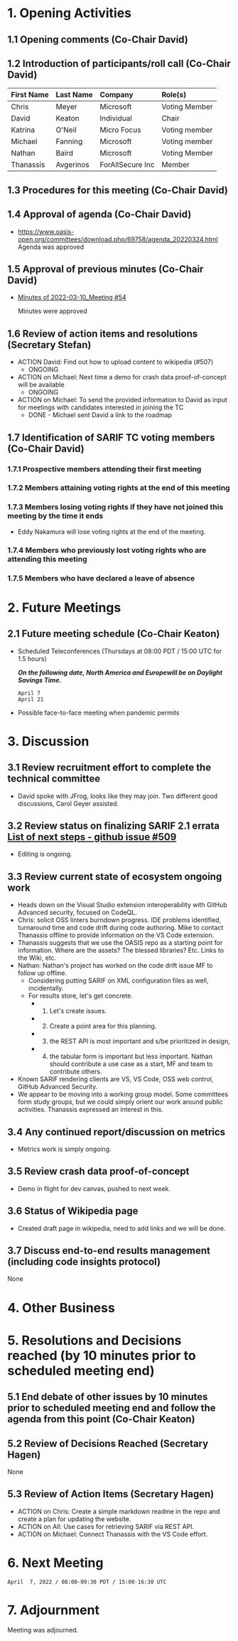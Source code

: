 # 1. Opening Activities

## 1.1 Opening comments (Co-Chair David)

## 1.2 Introduction of participants/roll call (Co-Chair David)

| First Name | Last Name | Company          | Role(s)                 |
|:-----------|:----------|:-----------------|:------------------------|
| Chris      | Meyer     | Microsoft        | Voting Member           |
| David      | Keaton    | Individual       | Chair                   |
| Katrina    | O'Neil    | Micro Focus      | Voting member           |
| Michael    | Fanning   | Microsoft        | Voting member           |
| Nathan     | Baird     | Microsoft        | Voting Member           |
| Thanassis  | Avgerinos | ForAllSecure Inc | Member                  |


## 1.3 Procedures for this meeting (Co-Chair David)

## 1.4 Approval of agenda (Co-Chair David)

* https://www.oasis-open.org/committees/download.php/69758/agenda_20220324.html
  Agenda was approved

## 1.5 Approval of previous minutes (Co-Chair David)

* [Minutes of 2022-03-10_Meeting #54](https://www.oasis-open.org/committees/document.php?document_id=69757&wg_abbrev=sarif)

  Minutes were approved 

## 1.6 Review of action items and resolutions (Secretary Stefan)

* ACTION David: Find out how to upload content to wikipedia (#507)
  * ONGOING
* ACTION on Michael: Next time a demo for crash data proof-of-concept will be available
  + ONGOING
* ACTION on Michael: To send the provided information to David as input for meetings with candidates interested in joining the TC
  * DONE - Michael sent David a link to the roadmap

## 1.7 Identification of SARIF TC voting members (Co-Chair David)

### 1.7.1 Prospective members attending their first meeting

### 1.7.2 Members attaining voting rights at the end of this meeting

### 1.7.3 Members losing voting rights if they have not joined this meeting by the time it ends

* Eddy Nakamura will lose voting rights at the end of the meeting.

### 1.7.4 Members who previously lost voting rights who are attending this meeting

### 1.7.5 Members who have declared a leave of absence

# 2. Future Meetings

## 2.1 Future meeting schedule (Co-Chair Keaton)

- Scheduled Teleconferences (Thursdays at 08:00 PDT / 15:00 UTC for 1.5 hours)

    ***On the following date, North America and Europewill be on Daylight Savings Time.***
    ```
    April 7
    April 21
    ```
- Possible face-to-face meeting when pandemic permits

# 3. Discussion

## 3.1 Review recruitment effort to complete the technical committee

* David spoke with JFrog, looks like they may join. Two different good discussions, Carol Geyer assisted.

## 3.2 Review status on finalizing SARIF 2.1 errata [List of next steps - github issue #509](https://github.com/oasis-tcs/sarif-spec/issues/509)

* Editing is ongoing.

## 3.3 Review current state of ecosystem ongoing work

* Heads down on the Visual Studio extension interoperability with GitHub Advanced security, focused on CodeQL. 
* Chris: solicit OSS linters burndown progress. IDE problems identified, turnaround time and code drift during code authoring. Mike to contact Thanassis offline to provide information on the VS Code extension. 
* Thanassis suggests that we use the OASIS repo as a starting point for information. Where are the assets? The blessed libraries? Etc. Links to the Wiki, etc. 
* Nathan: Nathan's project has worked on the code drift issue MF to follow up offline. 
  * Considering putting SARIF on XML configuration files as well, incidentally. 
  * For results store, let's get concrete. 
    * 1) Let's create issues. 
    * 2) Create a point area for this planning. 
    * 3) the REST API is most important and s/be prioritized in design, 
    * 4) the tabular form is important but less important. Nathan should contribute a use case as a start, MF and team to contribute others. 
* Known SARIF rendering clients are VS, VS Code, OSS web control, GitHub Advanced Security. 
* We appear to be moving into a working group model. Some committees form study groups, but we could simply orient our work around public activities. Thanassis expressed an interest in this. 

## 3.4 Any continued report/discussion on metrics

* Metrics work is simply ongoing.

## 3.5 Review crash data proof-of-concept

* Demo in flight for dev canvas, pushed to next week. 

## 3.6 Status of Wikipedia page

* Created draft page in wikipedia, need to add links and we will be done.

## 3.7 Discuss end-to-end results management (including code insights protocol)

None

# 4. Other Business

# 5. Resolutions and Decisions reached (by 10 minutes prior to scheduled meeting end)

## 5.1 End debate of other issues by 10 minutes prior to scheduled meeting end and follow the agenda from this point (Co-Chair Keaton)

## 5.2 Review of Decisions Reached (Secretary Hagen)

None

## 5.3 Review of Action Items (Secretary Hagen)

* ACTION on Chris: Create a simple markdown readme in the repo and create a plan for updating the website. 
* ACTION on All: Use cases for retrieving SARIF via REST API. 
* ACTION on Michael: Connect Thanassis with the VS Code effort. 


# 6. Next Meeting
  ```
  April  7, 2022 / 08:00-09:30 PDT / 15:00-16:30 UTC
  ```

# 7. Adjournment

Meeting was adjourned.
